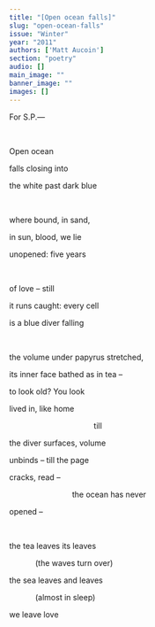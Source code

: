 ```yaml
---
title: "[Open ocean falls]"
slug: "open-ocean-falls"
issue: "Winter"
year: "2011"
authors: ['Matt Aucoin']
section: "poetry"
audio: []
main_image: ""
banner_image: ""
images: []
---
```

For S.P.—

  

 Open ocean

 falls closing into

 the white past dark blue

  

 where bound, in sand,

 in sun, blood, we lie

 unopened: five years

  

 of love – still

 it runs caught: every cell

 is a blue diver falling

  

 the volume under papyrus stretched,

 its inner face bathed as in tea –

 to look old? You look

 lived in, like home

                                        till

 the diver surfaces, volume

 unbinds – till the page

 cracks, read –

                              the ocean has never

 opened –

  

 the tea leaves its leaves

             (the waves turn over)

 the sea leaves and leaves

             (almost in sleep)

 we leave love

